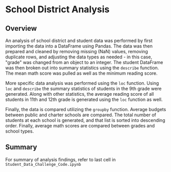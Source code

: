 # School District Analysis
## Overview
An analysis of school district and student data was performed by first importing the data into a DataFrame using Pandas. The data was then prepared and cleaned by removing missing (NaN) values, removing duplicate rows, and adjusting the data types as needed - in this case, "grade" was changed from an object to an integer. The student DataFrame was then broken out into summary statistics using the `describe` function. The mean math score was pulled as well as the minimum reading score. 

More specific data analysis was performed using the `loc` function. Using `loc` and `describe` the summary statistics of students in the 9th grade were generated. Along with other statistics, the average reading score of all students in 11th and 12th grade is generated using the `loc` function as well.

Finally, the data is compared utilizing the `groupby` function. Average budgets between public and charter schools are compared. The total number of students at each school is generated, and that list is sorted into descending order. Finally, average math scores are compared between grades and school types. 


## Summary
For summary of analysis findings, refer to last cell in `Student_Data_Challenge_Code.ipynb`
